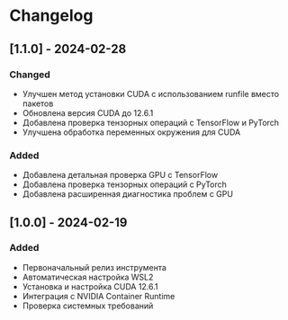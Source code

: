 # Changelog

## [1.1.0] - 2024-02-28
### Changed
- Улучшен метод установки CUDA с использованием runfile вместо пакетов
- Обновлена версия CUDA до 12.6.1
- Добавлена проверка тензорных операций с TensorFlow и PyTorch
- Улучшена обработка переменных окружения для CUDA

### Added
- Добавлена детальная проверка GPU с TensorFlow
- Добавлена проверка тензорных операций с PyTorch
- Добавлена расширенная диагностика проблем с GPU

## [1.0.0] - 2024-02-19
### Added
- Первоначальный релиз инструмента
- Автоматическая настройка WSL2
- Установка и настройка CUDA 12.6.1
- Интеграция с NVIDIA Container Runtime
- Проверка системных требований